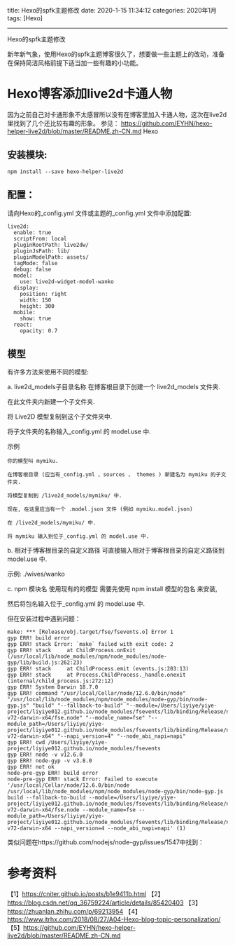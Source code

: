 title: Hexo的spfk主题修改
date: 2020-1-15 11:34:12
categories: 2020年1月
tags: [Hexo]

---

Hexo的spfk主题修改

<!-- more -->

新年新气象，使用Hexo的spfk主题博客很久了，想要做一些主题上的改动，准备在保持简洁风格前提下适当加一些有趣的小功能。

# Hexo博客添加live2d卡通人物
因为之前自己对卡通形象不太感冒所以没有在博客里加入卡通人物，这次在live2d里找到了几个还比较有趣的形象。
参见：
https://github.com/EYHN/hexo-helper-live2d/blob/master/README.zh-CN.md
Hexo
## 安装模块:

    npm install --save hexo-helper-live2d
## 配置：

请向Hexo的_config.yml 文件或主题的_config.yml 文件中添加配置:

    live2d:
      enable: true
      scriptFrom: local
      pluginRootPath: live2dw/
      pluginJsPath: lib/
      pluginModelPath: assets/
      tagMode: false
      debug: false
      model:
        use: live2d-widget-model-wanko
      display:
        position: right
        width: 150
        height: 300
      mobile:
        show: true
      react:
        opacity: 0.7

## 模型
有许多方法来使用不同的模型:

a. live2d_models子目录名称
在博客根目录下创建一个 live2d_models 文件夹.

在此文件夹内新建一个子文件夹.

将 Live2D 模型复制到这个子文件夹中.

将子文件夹的名称输入_config.yml 的 model.use 中.

示例

    你的模型叫 mymiku.

    在博客根目录 (应当有_config.yml 、sources 、 themes ) 新建名为 mymiku 的子文件夹.

    将模型复制到 /live2d_models/mymiku/ 中.

    现在, 在这里应当有一个 .model.json 文件 (例如 mymiku.model.json)

    在 /live2d_models/mymiku/ 中.

    将 mymiku 输入到位于_config.yml 的 model.use 中.

b. 相对于博客根目录的自定义路径
可直接输入相对于博客根目录的自定义路径到 model.use 中.

示例: ./wives/wanko

c. npm 模块名
使用现有的的模型
需要先使用 npm install 模型的包名 来安装,

然后将包名输入位于_config.yml 的 model.use 中.

但在安装过程中遇到问题：

    make: *** [Release/obj.target/fse/fsevents.o] Error 1
    gyp ERR! build error
    gyp ERR! stack Error: `make` failed with exit code: 2
    gyp ERR! stack     at ChildProcess.onExit (/usr/local/lib/node_modules/npm/node_modules/node-gyp/lib/build.js:262:23)
    gyp ERR! stack     at ChildProcess.emit (events.js:203:13)
    gyp ERR! stack     at Process.ChildProcess._handle.onexit (internal/child_process.js:272:12)
    gyp ERR! System Darwin 18.7.0
    gyp ERR! command "/usr/local/Cellar/node/12.6.0/bin/node" "/usr/local/lib/node_modules/npm/node_modules/node-gyp/bin/node-gyp.js" "build" "--fallback-to-build" "--module=/Users/liyiye/yiye-project/liyiye012.github.io/node_modules/fsevents/lib/binding/Release/node-v72-darwin-x64/fse.node" "--module_name=fse" "--module_path=/Users/liyiye/yiye-project/liyiye012.github.io/node_modules/fsevents/lib/binding/Release/node-v72-darwin-x64" "--napi_version=4" "--node_abi_napi=napi"
    gyp ERR! cwd /Users/liyiye/yiye-project/liyiye012.github.io/node_modules/fsevents
    gyp ERR! node -v v12.6.0
    gyp ERR! node-gyp -v v3.8.0
    gyp ERR! not ok
    node-pre-gyp ERR! build error
    node-pre-gyp ERR! stack Error: Failed to execute '/usr/local/Cellar/node/12.6.0/bin/node /usr/local/lib/node_modules/npm/node_modules/node-gyp/bin/node-gyp.js build --fallback-to-build --module=/Users/liyiye/yiye-project/liyiye012.github.io/node_modules/fsevents/lib/binding/Release/node-v72-darwin-x64/fse.node --module_name=fse --module_path=/Users/liyiye/yiye-project/liyiye012.github.io/node_modules/fsevents/lib/binding/Release/node-v72-darwin-x64 --napi_version=4 --node_abi_napi=napi' (1)

类似问题在https://github.com/nodejs/node-gyp/issues/1547中找到：


# 参考资料
【1】https://cniter.github.io/posts/b1e9411b.html
【2】https://blog.csdn.net/qq_36759224/article/details/85420403
【3】https://zhuanlan.zhihu.com/p/69213954
【4】https://www.itrhx.com/2018/08/27/A04-Hexo-blog-topic-personalization/
【5】https://github.com/EYHN/hexo-helper-live2d/blob/master/README.zh-CN.md
